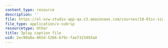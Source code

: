 ```yaml
---
content_type: resource
description: ''
file: https://ol-ocw-studio-app-qa.s3.amazonaws.com/courses/18-01sc-single-variable-calculus-fall-2010/2ec90a8a865d5266b79cfae7323493a4_-MI0b4h3rS0.vtt
file_type: application/x-subrip
resourcetype: Other
title: 3play caption file
uid: 2ec90a8a-865d-5266-b79c-fae7323493a4
---
```

